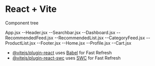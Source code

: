 # React + Vite

Component tree

App.jsx
  --Header.jsx 
	--Searchbar.jsx
  --Dashboard.jsx 
	--RecommendedFeed.jsx
	      --RecommendedList.jsx
	--CategoryFeed.jsx
	      --ProductList.jsx
  --Footer.jsx 
	--Home.jsx
	--Profile.jsx
	--Cart.jsx


- [@vitejs/plugin-react](https://github.com/vitejs/vite-plugin-react/blob/main/packages/plugin-react/README.md) uses [Babel](https://babeljs.io/) for Fast Refresh
- [@vitejs/plugin-react-swc](https://github.com/vitejs/vite-plugin-react-swc) uses [SWC](https://swc.rs/) for Fast Refresh
